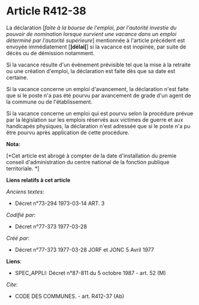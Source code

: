 # Article R412-38

La déclaration [*faite à la bourse de l'emploi, par l'autorité investie du pouvoir de nomination lorsque survient une vacance
dans un emploi déterminé par l'autorité supérieure*] mentionnée à l'article précédent est envoyée immédiatement [**]délai[**]
si la vacance est inopinée, par suite de décès ou de démission notamment.

Si la vacance résulte d'un événement prévisible tel que la mise à la retraite ou une création d'emploi, la déclaration est
faite dès que sa date est certaine.

Si la vacance concerne un emploi d'avancement, la déclaration n'est faite que si le poste n'a pas été pourvu par avancement
de grade d'un agent de la commune ou de l'établissement.

Si la vacance concerne un emploi qui est pourvu selon la procédure prévue par la législation sur les emplois réservés aux
victimes de guerre et aux handicapés physiques, la déclaration n'est adressée que si le poste n'a pu être pourvu après
application de cette procédure.

**Nota:**

[*Cet article est abrogé à compter de la date d'installation du premie conseil d'administration du centre national de la
fonction publique territoriale. *]

**Liens relatifs à cet article**

_Anciens textes_:

  - Décret n°73-294 1973-03-14 ART. 3

_Codifié par_:

  - Décret n°77-373 1977-03-28

_Créé par_:

  - Décret n°77-373 1977-03-28 JORF et JONC 5 Avril 1977

**Liens**:

  - SPEC_APPLI: Décret n°87-811 du 5 octobre 1987 - art. 52 (M)

_Cite_:

  - CODE DES COMMUNES. - art. R412-37 (Ab)
